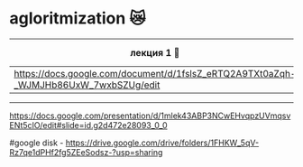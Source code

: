 # agloritmization 😿
| лекция 1 🥒 | лекция 2 🥒 |
| ------- | :--------: |
| https://docs.google.com/document/d/1fslsZ_eRTQ2A9TXt0aZqh-_WJMJHb86UxW_7wxbSZUg/edit |
-----
https://docs.google.com/presentation/d/1mlek43ABP3NCwEHvqpzUVmqsvENt5cIO/edit#slide=id.g2d472e28093_0_0

#google disk - https://drive.google.com/drive/folders/1FHKW_5qV-Rz7qe1dPHf2fg5ZEeSodsz-?usp=sharing
